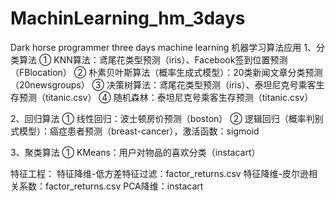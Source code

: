 # MachinLearning_hm_3days
Dark horse programmer three days machine learning
机器学习算法应用
1、分类算法
① KNN算法：鸢尾花类型预测（iris）、Facebook签到位置预测（FBlocation）
② 朴素贝叶斯算法（概率生成式模型）：20类新闻文章分类预测（20newsgroups）
③ 决策树算法：鸢尾花类型预测（iris）、泰坦尼克号乘客生存预测（titanic.csv）
④ 随机森林：泰坦尼克号乘客生存预测（titanic.csv）


2、回归算法
① 线性回归：波士顿房价预测（boston）
② 逻辑回归（概率判别式模型）：癌症患者预测（breast-cancer），激活函数：sigmoid


3、聚类算法
① KMeans：用户对物品的喜欢分类（instacart）


特征工程：
特征降维-低方差特征过滤：factor_returns.csv
特征降维-皮尔逊相关系数：factor_returns.csv
PCA降维：instacart
